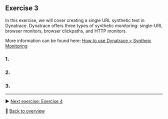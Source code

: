 ## Exercise 3
In this exercise, we will cover creating a single URL synthetic test in Dynatrace. Dynatrace offers three types of synthetic monitoring: single-URL browser monitors, browser clickpaths, and HTTP monitors.

More information can be found here: [How to use Dynatrace > Syntheic Monitoring](https://www.dynatrace.com/support/help/how-to-use-dynatrace/synthetic-monitoring)

### 1.

### 2.

### 3.

---

:arrow_forward: [Next exercise: Exercise 4](/ex4)

:arrow_up_small: [Back to overview](../)
